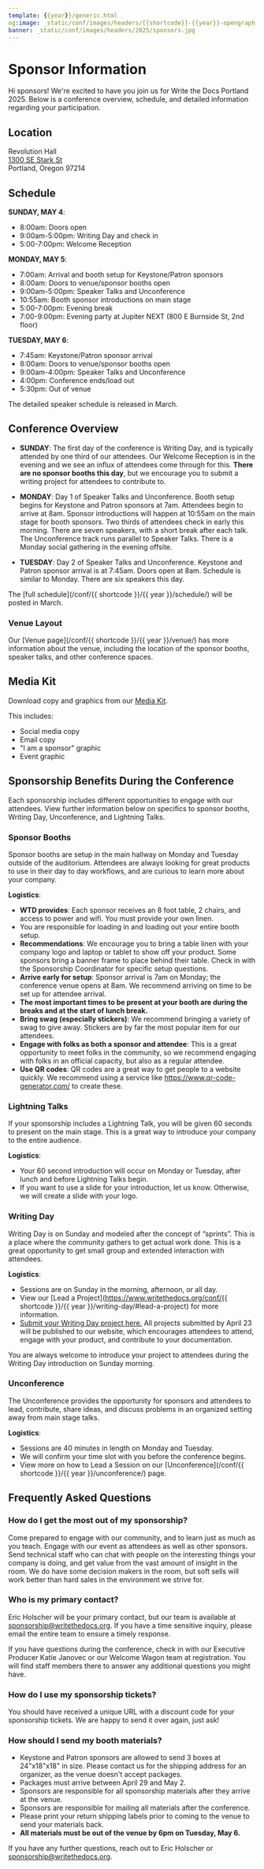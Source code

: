 ```yaml
---
template: {{year}}/generic.html
og:image: _static/conf/images/headers/{{shortcode}}-{{year}}-opengraph.jpg
banner: _static/conf/images/headers/2025/sponsors.jpg
---
```


# Sponsor Information

Hi sponsors! We're excited to have you join us for Write the Docs Portland 2025. Below is a conference overview, schedule, and detailed information regarding your participation.

## Location

Revolution Hall  
[1300 SE Stark St](https://maps.app.goo.gl/Z38CyRjmUukr3eSL6)  
Portland, Oregon 97214

## Schedule

**SUNDAY, MAY 4**:

* 8:00am: Doors open
* 9:00am-5:00pm: Writing Day and check in
* 5:00-7:00pm: Welcome Reception

**MONDAY, MAY 5**:

* 7:00am: Arrival and booth setup for Keystone/Patron sponsors
* 8:00am: Doors to venue/sponsor booths open
* 9:00am-5:00pm: Speaker Talks and Unconference
* 10:55am: Booth sponsor introductions on main stage
* 5:00-7:00pm: Evening break
* 7:00-9:00pm: Evening party at Jupiter NEXT (800 E Burnside St, 2nd floor)

**TUESDAY, MAY 6**:

* 7:45am: Keystone/Patron sponsor arrival
* 8:00am: Doors to venue/sponsor booths open
* 9:00am-4:00pm: Speaker Talks and Unconference
* 4:00pm: Conference ends/load out
* 5:30pm: Out of venue 

The detailed speaker schedule is released in March. 

## Conference Overview

* **SUNDAY**: The first day of the conference is Writing Day, and is typically attended by one third of our attendees. Our Welcome Reception is in the evening and we see an influx of attendees come through for this. **There are no sponsor booths this day**, but we encourage you to submit a writing project for attendees to contribute to.

* **MONDAY**: Day 1 of Speaker Talks and Unconference. Booth setup begins for Keystone and Patron sponsors at 7am. Attendees begin to arrive at 8am. Sponsor introductions will happen at 10:55am on the main stage for booth sponsors. Two thirds of attendees check in early this morning. There are seven speakers, with a short break after each talk. The Unconference track runs parallel to Speaker Talks. There is a Monday social gathering in the evening offsite.

* **TUESDAY**: Day 2 of Speaker Talks and Unconference. Keystone and Patron sponsor arrival is at 7:45am. Doors open at 8am. Schedule is similar to Monday. There are six speakers this day.

The [full schedule](/conf/{{ shortcode }}/{{ year }}/schedule/) will be posted in March.

### Venue Layout

Our [Venue page](/conf/{{ shortcode }}/{{ year }}/venue/) has more information about the venue, including the location of the sponsor booths, speaker talks, and other conference spaces.

## Media Kit

Download copy and graphics from our [Media Kit](https://drive.google.com/drive/folders/1GMr65VQ9d0cXQXAmqfZfEuyZENTS3i8R?usp=drive_link).

This includes:

* Social media copy
* Email copy
* "I am a sponsor" graphic
* Event graphic 

## Sponsorship Benefits During the Conference

Each sponsorship includes different opportunities to engage with our attendees. View further information below on specifics to sponsor booths, Writing Day, Unconference, and Lightning Talks. 

### Sponsor Booths

Sponsor booths are setup in the main hallway on Monday and Tuesday outside of the auditorium. Attendees are always looking for great products to use in their day to day workflows, and are curious to learn more about your company.

**Logistics**:

* **WTD provides**: Each sponsor receives an 8 foot table, 2 chairs, and access to power and wifi. You must provide your own linen.
* You are responsible for loading in and loading out your entire booth setup.
* **Recommendations**: We encourage you to bring a table linen with your company logo and laptop or tablet to show off your product. Some sponsors bring a banner frame to place behind their table. Check in with the Sponsorship Coordinator for specific setup questions.
* **Arrive early for setup**: Sponsor arrival is 7am on Monday; the conference venue opens at 8am. We recommend arriving on time to be set up for attendee arrival.
* **The most important times to be present at your booth are during the breaks and at the start of lunch break.**
* **Bring swag (especially stickers)**: We recommend bringing a variety of swag to give away. Stickers are by far the most popular item for our attendees.
* **Engage with folks as both a sponsor and attendee**: This is a great opportunity to meet folks in the community, so we recommend engaging with folks in an official capacity, but also as a regular attendee.
* **Use QR codes**: QR codes are a great way to get people to a website quickly. We recommend using a service like <https://www.qr-code-generator.com/> to create these.

### Lightning Talks

If your sponsorship includes a Lightning Talk, you will be given 60 seconds to present on the main stage. This is a great way to introduce your company to the entire audience.

**Logistics**:

* Your 60 second introduction will occur on Monday or Tuesday, after lunch and before Lightning Talks begin.
* If you want to use a slide for your introduction, let us know. Otherwise, we will create a slide with your logo.

### Writing Day

Writing Day is on Sunday and modeled after the concept of “sprints”. This is a place where the community gathers to get actual work done. This is a great opportunity to get small group and extended interaction with attendees.

**Logistics**:

* Sessions are on Sunday in the morning, afternoon, or all day.
* View our [Lead a Project](https://www.writethedocs.org/conf/{{ shortcode }}/{{ year }}/writing-day/#lead-a-project) for more information.
* [Submit your Writing Day project here.](https://docs.google.com/forms/d/e/1FAIpQLSeHMZ1uXTfnT0HMm-KfsgxYV1w3tmS7bMPtBx4H9cktJpSrdg/viewform?usp=dialog) All projects submitted by April 23 will be published to our website, which encourages attendees to attend, engage with your product, and contribute to your documentation.

You are always welcome to introduce your project to attendees during the Writing Day introduction on Sunday morning.

### Unconference

The Unconference provides the opportunity for sponsors and attendees to lead, contribute, share ideas, and discuss problems in an organized setting away from main stage talks.  

**Logistics**:

* Sessions are 40 minutes in length on Monday and Tuesday.
* We will confirm your time slot with you before the conference begins.
* View more on how to Lead a Session on our [Unconference](/conf/{{ shortcode }}/{{ year }}/unconference/) page.

## Frequently Asked Questions

### How do I get the most out of my sponsorship?

Come prepared to engage with our community, and to learn just as much as you teach. Engage with our event as attendees as well as other sponsors. Send technical staff who can chat with people on the interesting things your company is doing, and get value from the vast amount of insight in the room. We do have some decision makers in the room, but soft sells will work better than hard sales in the environment we strive for.

### Who is my primary contact?

Eric Holscher will be your primary contact, but our team is available at <sponsorship@writethedocs.org>. If you have a time sensitive inquiry, please email the entire team to ensure a timely response.

If you have questions during the conference, check in with our Executive Producer Katie Janovec or our Welcome Wagon team at registration. You will find staff members there to answer any additional questions you might have.

### How do I use my sponsorship tickets?

You should have received a unique URL with a discount code for your sponsorship tickets. We are happy to send it over again, just ask!

### How should I send my booth materials?

* Keystone and Patron sponsors are allowed to send 3 boxes at 24"x18"x18" in size. Please contact us for the shipping address for an organizer, as the venue doesn't accept packages.
* Packages must arrive between April 29 and May 2.
* Sponsors are responsible for all sponsorship materials after they arrive at the venue. 
* Sponsors are responsible for mailing all materials after the conference. 
* Please print your return shipping labels prior to coming to the venue to send your materials back.
* **All materials must be out of the venue by 6pm on Tuesday, May 6.**

If you have any further questions, reach out to Eric Holscher or <sponsorship@writethedocs.org>.
